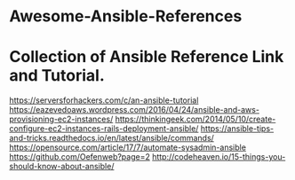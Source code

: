 # Awesome-Ansible-References

Collection of Ansible Reference Link and Tutorial.
=================================================

https://serversforhackers.com/c/an-ansible-tutorial  
https://eazevedoaws.wordpress.com/2016/04/24/ansible-and-aws-provisioning-ec2-instances/
https://thinkingeek.com/2014/05/10/create-configure-ec2-instances-rails-deployment-ansible/
https://ansible-tips-and-tricks.readthedocs.io/en/latest/ansible/commands/
https://opensource.com/article/17/7/automate-sysadmin-ansible
https://github.com/Oefenweb?page=2
http://codeheaven.io/15-things-you-should-know-about-ansible/

